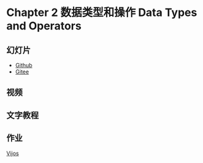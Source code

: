 # Chapter 2 数据类型和操作 Data Types and Operators

## 幻灯片
- [Github](https://github.com/anine09/learn-python-the-smart-way-v2/blob/main/slides/chapter_2-Data_Types_and_Operators.ipynb)
- [Gitee](https://gitee.com/anine09/learn-python-the-smart-way-v2/blob/main/slides/chapter_2-Data_Types_and_Operators.ipynb)

## 视频


## 文字教程


## 作业
[Vijos](https://vijos.org/d/datawhale_p2s/homework/636a18d9f413620c3facc71f)